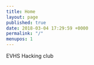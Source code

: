 ```yaml
---
title: Home
layout: page
published: true
date: 2018-03-04 17:29:59 +0000
permalink: "/"
menupos: 1
---
```

EVHS Hacking club